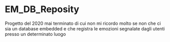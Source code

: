 # EM_DB_Reposity

Progetto del 2020 mai terminato di cui non mi ricordo molto se non che ci sia un database embedded e che registra le emozioni segnalate dagli utenti presso un determinato luogo
